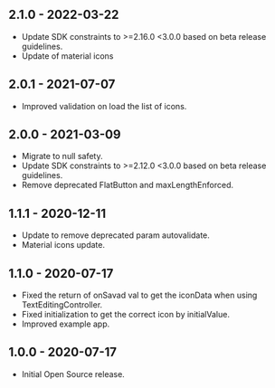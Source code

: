## 2.1.0 - 2022-03-22

* Update SDK constraints to >=2.16.0 <3.0.0 based on beta release guidelines.
* Update of material icons

## 2.0.1 - 2021-07-07

* Improved validation on load the list of icons.

## 2.0.0 - 2021-03-09

* Migrate to null safety.
* Update SDK constraints to >=2.12.0 <3.0.0 based on beta release guidelines.
* Remove deprecated FlatButton and maxLengthEnforced.

## 1.1.1 - 2020-12-11

* Update to remove deprecated param autovalidate.
* Material icons update.

## 1.1.0 - 2020-07-17

* Fixed the return of onSavad val to get the iconData when using TextEditingController.
* Fixed initialization to get the correct icon by initialValue.
* Improved example app.

## 1.0.0 - 2020-07-17

* Initial Open Source release.
